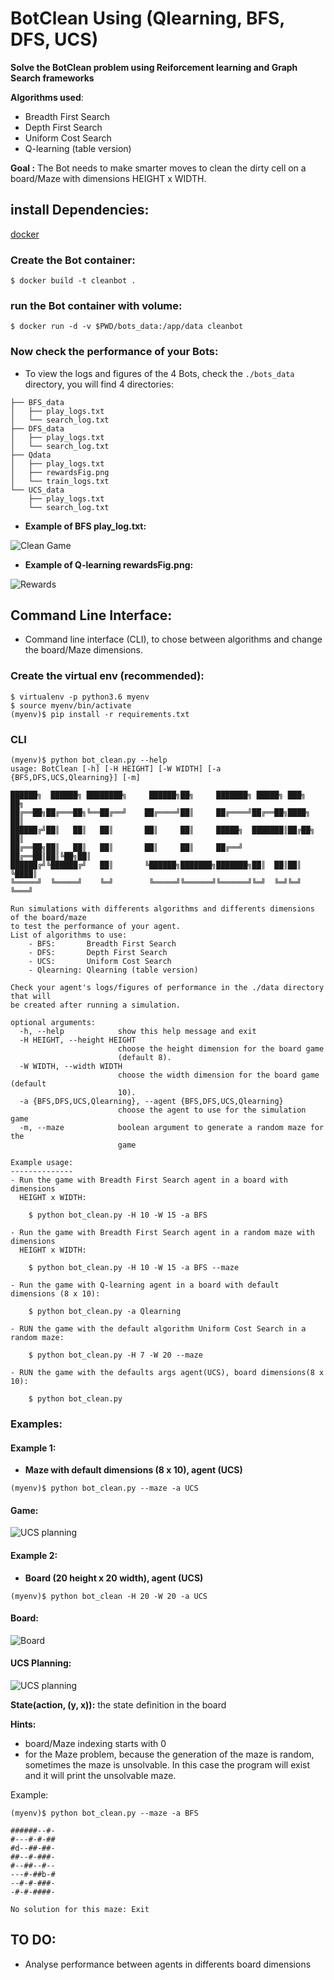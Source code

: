 # BotClean Using (Qlearning, BFS, DFS, UCS)

**Solve the BotClean problem using Reiforcement learning and Graph Search frameworks**

**Algorithms used**:
- Breadth First Search 
- Depth First Search
- Uniform Cost Search
- Q-learning (table version)

**Goal :** The Bot needs to make smarter moves to clean the dirty cell on a board/Maze with dimensions HEIGHT x WIDTH.

## install Dependencies:

[docker](https://docs.docker.com/install/)

### Create the Bot container:
```
$ docker build -t cleanbot .
```

### run the Bot container with volume:

```
$ docker run -d -v $PWD/bots_data:/app/data cleanbot
```

### Now check the performance of your Bots:

- To view the logs and figures of the 4 Bots, check the ```./bots_data``` directory, you will find 4 directories:
```
├── BFS_data
│   ├── play_logs.txt
│   └── search_log.txt
├── DFS_data
│   ├── play_logs.txt
│   └── search_log.txt
├── Qdata
│   ├── play_logs.txt
│   ├── rewardsFig.png
│   └── train_logs.txt
└── UCS_data
    ├── play_logs.txt
    └── search_log.txt

```
- **Example of BFS play_log.txt:**

![Clean Game](./figures/BFSGame.png)

- **Example of Q-learning rewardsFig.png:**

![Rewards](./figures/rewardsFig.png)

## Command Line Interface:
- Command line interface (CLI), to chose between algorithms
  and change the board/Maze dimensions.

### Create the virtual env (recommended):
```
$ virtualenv -p python3.6 myenv
$ source myenv/bin/activate
(myenv)$ pip install -r requirements.txt
```
### CLI

```
(myenv)$ python bot_clean.py --help
usage: BotClean [-h] [-H HEIGHT] [-W WIDTH] [-a {BFS,DFS,UCS,Qlearning}] [-m]

██████╗  ██████╗ ████████╗     ██████╗██╗     ███████╗ █████╗ ███╗   ██╗    
██╔══██╗██╔═══██╗╚══██╔══╝    ██╔════╝██║     ██╔════╝██╔══██╗████╗  ██║    
██████╔╝██║   ██║   ██║       ██║     ██║     █████╗  ███████║██╔██╗ ██║    
██╔══██╗██║   ██║   ██║       ██║     ██║     ██╔══╝  ██╔══██║██║╚██╗██║    
██████╔╝╚██████╔╝   ██║       ╚██████╗███████╗███████╗██║  ██║██║ ╚████║    
╚═════╝  ╚═════╝    ╚═╝        ╚═════╝╚══════╝╚══════╝╚═╝  ╚═╝╚═╝  ╚═══╝    

Run simulations with differents algorithms and differents dimensions of the board/maze 
to test the performance of your agent.
List of algorithms to use:
	- BFS:       Breadth First Search
	- DFS:       Depth First Search
	- UCS:       Uniform Cost Search
	- Qlearning: Qlearning (table version)

Check your agent's logs/figures of performance in the ./data directory that will
be created after running a simulation. 

optional arguments:
  -h, --help            show this help message and exit
  -H HEIGHT, --height HEIGHT
                        choose the height dimension for the board game
                        (default 8).
  -W WIDTH, --width WIDTH
                        choose the width dimension for the board game (default
                        10).
  -a {BFS,DFS,UCS,Qlearning}, --agent {BFS,DFS,UCS,Qlearning}
                        choose the agent to use for the simulation game
  -m, --maze            boolean argument to generate a random maze for the
                        game

Example usage:
--------------
- Run the game with Breadth First Search agent in a board with dimensions
  HEIGHT x WIDTH:

  	$ python bot_clean.py -H 10 -W 15 -a BFS

- Run the game with Breadth First Search agent in a random maze with dimensions
  HEIGHT x WIDTH:

  	$ python bot_clean.py -H 10 -W 15 -a BFS --maze

- Run the game with Q-learning agent in a board with default dimensions (8 x 10):

	$ python bot_clean.py -a Qlearning

- RUN the game with the default algorithm Uniform Cost Search in a random maze:

	$ python bot_clean.py -H 7 -W 20 --maze

- RUN the game with the defaults args agent(UCS), board dimensions(8 x 10):

	$ python bot_clean.py

```
### Examples:

#### Example 1:
- **Maze with default dimensions (8 x 10), agent (UCS)**
```
(myenv)$ python bot_clean.py --maze -a UCS
```
#### Game:
![UCS planning](./figures/UcsMaze.gif)


#### Example 2:
- **Board (20 height x 20 width), agent (UCS)**
```
(myenv)$ python bot_clean -H 20 -W 20 -a UCS
```
#### Board:

![Board](./figures/UCS_game.png)

#### UCS Planning:

![UCS planning](./figures/UCS_Planning.png)

**State(action, (y, x)):** the state definition in the board

**Hints:** 
- board/Maze indexing starts with 0
- for the Maze problem, because the generation of the maze is random, sometimes the maze is unsolvable. In this case the program will exist and it will print the unsolvable maze.

Example:
```
(myenv)$ python bot_clean.py --maze -a BFS

######--#-
#---#-#-##
#d--##-##-
##--#-###-
#--##--#--
---#-##b-#
--#-#-###-
-#-#-####-

No solution for this maze: Exit

```

## TO DO: 
- Analyse performance between agents in differents board dimensions 